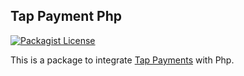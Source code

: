 ## Tap Payment Php
[![Packagist License](https://poser.pugx.org/barryvdh/laravel-debugbar/license.png)](http://choosealicense.com/licenses/mit/)

This is a package to integrate [Tap Payments](https://www.tap.company/) with Php.
